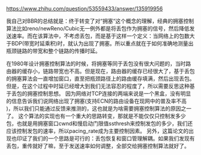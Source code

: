 https://www.zhihu.com/question/53559433/answer/135919956

我自己对BBR的总结就是：终于转变了对“拥塞“这个概念的理解，经典的拥塞控制算法比如reno/newReno/Cubic无一例外都是将丢包作为拥塞的信号，然后降低发送速率。而在该算法中，不考虑丢包，而是基于这样一个定义：当网络上的包数大于BDP(带宽时延乘积)时，就认为出现了拥塞。所以重点就在于如何准确地测量出瓶颈链路的带宽和整个链路的传播时延。

在1980年设计拥塞控制算法的时候，将拥塞等同于丢包没有很大问题的，当时路由器的缓存小，链路带宽也不高。但是现在，路由器的缓存已经很大了，基于丢包的拥塞算法会一直增加窗口，直至把瓶颈路径上的路由缓存填满，然后出现丢包。但是，在这个过程中时延已经增大到我们无法容忍的程度了，所以需要反思这种基于丢包的拥塞控制思想。       因为网络对TCP连接的两端来说是一个黑盒，没有明显的信息告诉我们说网络出现了拥塞(支持ECN的路由设备在现网中的普及率不高 )，所以我们只能通过反馈来推测的，这也就是为啥需要拥塞控制算法的原因之一了。        这个算法的实现也有一个重大的思路转变，那就是不能仅仅只控制发多少包，也就是用拥塞窗口cwnd和慢启动门限值ssthresh来控制发包的多少，我们还应该控制发包的速率，所以pacing_rate成为主要控制因素。        另外，这篇论文的出现也印证了我们的一个思路是可行的：丢包恢复和窗口管理解耦。如果我们发现有丢包，重传就好了嘛，至于发送速率如何调整，全部交给拥塞控制算法就好了。


